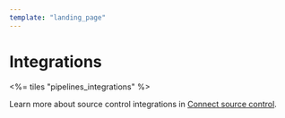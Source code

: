 ```yaml
---
template: "landing_page"
---
```


# Integrations

<%= tiles "pipelines_integrations" %>

Learn more about source control integrations in [Connect source control](/docs/pipelines/source-control).
